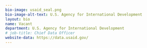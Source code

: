 ```yaml
---
bio-image: usaid_seal.png
bio-image-alt-text: U.S. Agency for International Development
layout: bio
name: Vacant
department: U.S. Agency for International Development
# job-title: Chief Data Officer
website-data: https://data.usaid.gov/
---
```

